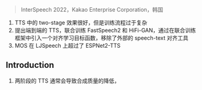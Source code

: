 > InterSpeech 2022，Kakao Enterprise Corporation，韩国

1. TTS 中的 two-stage 效果很好，但是训练流程过于复杂
2. 提出端到端的 TTS，联合训练  FastSpeech2 和 HiFi-GAN，通过在联合训练框架中引入一个对齐学习目标函数，移除了外部的 speech-text 对齐工具
3. MOS 在 LJSpeech 上超过了 ESPNet2-TTS 

## Introduction

1. 两阶段的 TTS 通常会导致合成质量的降低，